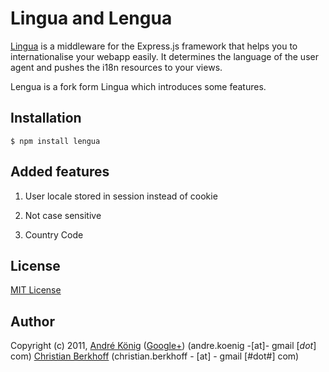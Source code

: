 # Lingua and Lengua

[Lingua](https://github.com/akoenig/express-lingua) is a middleware for the Express.js framework that helps you to internationalise your webapp easily. It determines the language of the user agent and pushes the i18n resources to your views.

Lengua is a fork form Lingua which introduces some features.

## Installation

    $ npm install lengua

## Added features

1. User locale stored in session instead of cookie

2. Not case sensitive

3. Country Code

## License

[MIT License](http://www.opensource.org/licenses/mit-license.php)

## Author

Copyright (c) 2011, 
[André König](http://lochkartenstanzer.de) ([Google+](http://profile.lochkartenstanzer.de)) (andre.koenig -[at]- gmail [*dot*] com)
[Christian Berkhoff](#) (christian.berkhoff - [at] - gmail [#dot#] com)
